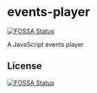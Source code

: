 # events-player
[![FOSSA Status](https://app.fossa.com/api/projects/git%2Bgithub.com%2FBBE78%2Fevents-player.svg?type=shield)](https://app.fossa.com/projects/git%2Bgithub.com%2FBBE78%2Fevents-player?ref=badge_shield)

A JavaScript events player


## License
[![FOSSA Status](https://app.fossa.com/api/projects/git%2Bgithub.com%2FBBE78%2Fevents-player.svg?type=large)](https://app.fossa.com/projects/git%2Bgithub.com%2FBBE78%2Fevents-player?ref=badge_large)